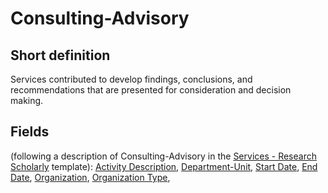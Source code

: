 # Consulting-Advisory
## Short definition
Services contributed to develop findings, conclusions, and recommendations that are presented for consideration and decision making.
## Fields
(following a description of Consulting-Advisory in the [Services - Research Scholarly](../Templates/Services%20-%20Research%20Scholarly.md) template):
[Activity Description](../Object-Fields/Consulting-Advisory/Activity%20Description.md),
[Department-Unit](../Object-Fields/Consulting-Advisory/Department-Unit.md),
[Start Date](../Object-Fields/Consulting-Advisory/Start%20Date.md),
[End Date](../Object-Fields/Consulting-Advisory/End%20Date.md),
[Organization](../Object-Fields/Consulting-Advisory/Organization.md),
[Organization Type](../Object-Fields/Consulting-Advisory/Organization%20Type.md),
